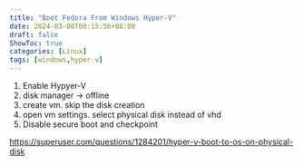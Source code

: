```yaml
---
title: "Boot Fedora From Windows Hyper-V"
date: 2024-03-08T00:15:56+08:00
draft: false
ShowToc: true
categories: [Linux]
tags: [windows,hyper-v]
---
```


1. Enable Hypyer-V
2. disk manager -> offline
3. create vm. skip the disk creation
4. open vm settings. select physical disk instead of vhd
5. Disable secure boot and checkpoint 

https://superuser.com/questions/1284201/hyper-v-boot-to-os-on-physical-disk
